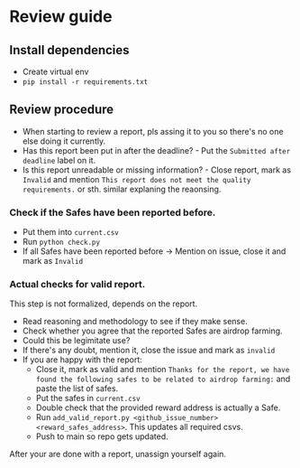# Review guide

## Install dependencies

- Create virtual env
- `pip install -r requirements.txt`

## Review procedure

- When starting to review a report, pls assing it to you so there's no one else doing it currently.
- Has this report been put in after the deadline? - Put the `Submitted after deadline` label on it.
- Is this report unreadable or missing information? - Close report, mark as `Invalid` and mention `This report does not meet the quality requirements.` or sth. similar explaning the reaonsing.

### Check if the Safes have been reported before.

- Put them into `current.csv`
- Run `python check.py`
- If all Safes have been reported before -> Mention on issue, close it and mark as `Invalid`

### Actual checks for valid report.

This step is not formalized, depends on the report.
- Read reasoning and methodology to see if they make sense.
- Check whether you agree that the reported Safes are airdrop farming.
- Could this be legimitate use?
- If there's any doubt, mention it, close the issue and mark as `invalid`
- If you are happy with the report:
  - Close it, mark as valid and mention `Thanks for the report, we have found the following safes to be related to airdrop farming:` and paste the list of safes.
  - Put the safes in `current.csv`
  - Double check that the provided reward address is actually a Safe.
  - Run `add_valid_report.py <github_issue_number> <reward_safes_address>`. This updates all required csvs.
  - Push to main so repo gets updated.

After your are done with a report, unassign yourself again. 